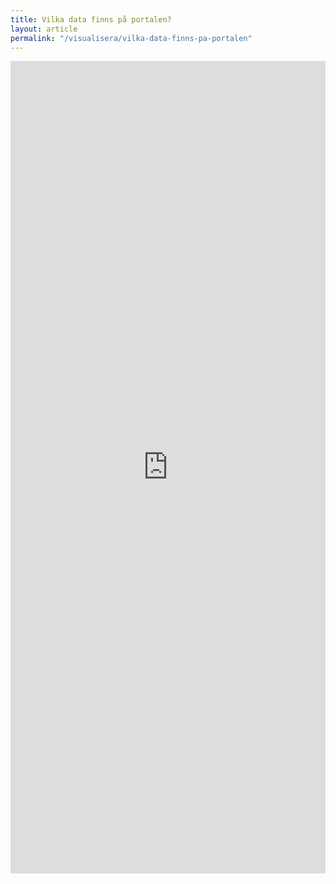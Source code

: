 ```yaml
---
title: Vilka data finns på portalen?
layout: article
permalink: "/visualisera/vilka-data-finns-pa-portalen"
---
```


<iframe
    src="https://bi.openup.okfn.se/public/dashboard/2f8eed14-4797-46e6-a8e2-3166180c9e91"
    frameborder="0"
    width="100%"
    height="1300"
    allowtransparency
></iframe>
